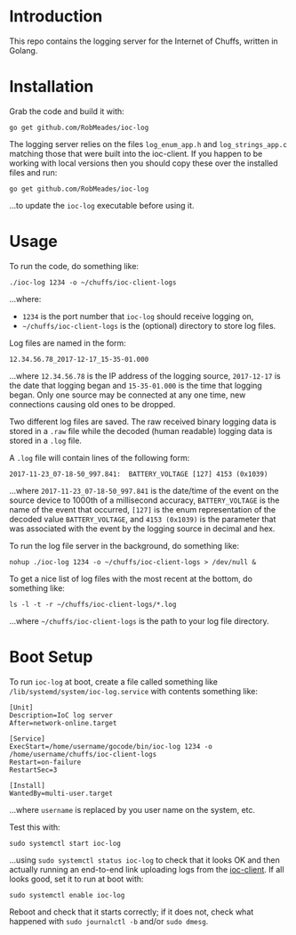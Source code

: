 # Introduction
This repo contains the logging server for the Internet of Chuffs, written in Golang.

# Installation
Grab the code and build it with:

`go get github.com/RobMeades/ioc-log`

The logging server relies on the files `log_enum_app.h` and `log_strings_app.c` matching those that were built into the ioc-client.  If you happen to be working with local versions then you should copy these over the installed files and run:

`go get github.com/RobMeades/ioc-log`

...to update the `ioc-log` executable before using it.

# Usage
To run the code, do something like:

`./ioc-log 1234 -o ~/chuffs/ioc-client-logs`

...where:

- `1234` is the port number that `ioc-log` should receive logging on,
- `~/chuffs/ioc-client-logs` is the (optional) directory to store log files.

Log files are named in the form:

`12.34.56.78_2017-12-17_15-35-01.000`

...where `12.34.56.78` is the IP address of the logging source, `2017-12-17` is the date that logging began and `15-35-01.000` is the time that logging began.  Only one source may be connected at any one time, new connections causing old ones to be dropped.

Two different log files are saved.  The raw received binary logging data is stored in a `.raw` file while the decoded (human readable) logging data is stored in a `.log` file.

A `.log` file will contain lines of the following form:

`2017-11-23_07-18-50_997.841:  BATTERY_VOLTAGE [127] 4153 (0x1039)`

...where `2017-11-23_07-18-50_997.841` is the date/time of the event  on the source device to 1000th of a millisecond accuracy, `BATTERY_VOLTAGE` is the name of the event that occurred, `[127]` is the enum representation of the decoded value `BATTERY_VOLTAGE`, and `4153 (0x1039)` is the parameter that was associated with the event by the logging source in decimal and hex.

To run the log file server in the background, do something like:

`nohup ./ioc-log 1234 -o ~/chuffs/ioc-client-logs > /dev/null &`

To get a nice list of log files with the most recent at the bottom, do something like:

`ls -l -t -r ~/chuffs/ioc-client-logs/*.log`

...where `~/chuffs/ioc-client-logs` is the path to your log file directory.

# Boot Setup
To run `ioc-log` at boot, create a file called something like `/lib/systemd/system/ioc-log.service` with contents something like:

```
[Unit]
Description=IoC log server
After=network-online.target

[Service]
ExecStart=/home/username/gocode/bin/ioc-log 1234 -o /home/username/chuffs/ioc-client-logs
Restart=on-failure
RestartSec=3

[Install]
WantedBy=multi-user.target
```
...where `username` is replaced by you user name on the system, etc.

Test this with:

`sudo systemctl start ioc-log`

...using `sudo systemctl status ioc-log` to check that it looks OK and then actually running an end-to-end link uploading logs from the [ioc-client](https://github.com/RobMeades/ioc-client).  If all looks good, set it to run at boot with:

`sudo systemctl enable ioc-log`

Reboot and check that it starts correctly; if it does not, check what happened with `sudo journalctl -b` and/or `sudo dmesg`.
